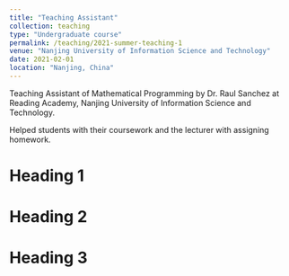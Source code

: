 ```yaml
---
title: "Teaching Assistant"
collection: teaching
type: "Undergraduate course"
permalink: /teaching/2021-summer-teaching-1
venue: "Nanjing University of Information Science and Technology"
date: 2021-02-01
location: "Nanjing, China"
---
```


Teaching Assistant of Mathematical Programming by Dr. Raul Sanchez at Reading Academy, Nanjing University of Information Science and Technology.

Helped students with their coursework and the lecturer with assigning homework.

Heading 1
======

Heading 2
======

Heading 3
======